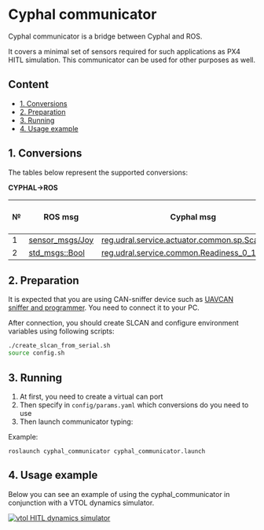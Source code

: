 # Cyphal communicator

Cyphal communicator is a bridge between Cyphal and ROS.

It covers a minimal set of sensors required for such applications as PX4 HITL simulation. This communicator can be used for other purposes as well.

## Content
  - [1. Conversions](#1-conversions)
  - [2. Preparation](#2-preparation)
  - [3. Running](#3-running)
  - [4. Usage example](#4-usage-example)

## 1. Conversions

The tables below represent the supported conversions:

**CYPHAL->ROS**

| № | ROS msg | Cyphal msg | ROS topic | Cyphal subject name |
| - | ------- | ---------- | --------- | ------------------- |
| 1 | [sensor_msgs/Joy](https://docs.ros.org/en/api/sensor_msgs/html/msg/Joy.html) | [reg.udral.service.actuator.common.sp.Scalar_0_1](https://github.com/OpenCyphal/public_regulated_data_types/blob/master/reg/udral/service/actuator/common/sp/Vector4.0.1.dsdl) | /uav/actuators | setpoint |
| 2 | [std_msgs::Bool](http://docs.ros.org/en/noetic/api/std_msgs/html/msg/Bool.html)             | [reg.udral.service.common.Readiness_0_1](https://github.com/OpenCyphal/public_regulated_data_types/blob/master/reg/udral/service/common/Readiness.0.1.dsdl) | /uav/arm | readiness |

## 2. Preparation

It is expected that you are using CAN-sniffer device such as [UAVCAN sniffer and programmer](https://github.com/InnopolisAero/inno_uavcan_node_binaries/blob/master/doc/programmer_sniffer/README.md). You need to connect it to your PC.

After connection, you should create SLCAN and configure environment variables using following scripts:

```bash
./create_slcan_from_serial.sh
source config.sh
```

## 3. Running

1. At first, you need to create a virtual can port
2. Then specify in `config/params.yaml` which conversions do you need to use
3. Then launch communicator typing:

Example:
```
roslaunch cyphal_communicator cyphal_communicator.launch
```

## 4. Usage example

Below you can see an example of using the cyphal_communicator in conjunction with a VTOL dynamics simulator.

[![vtol HITL dynamics simulator](https://img.youtube.com/vi/JmElAwgAoSc/0.jpg)](https://youtu.be/JmElAwgAoSc)
